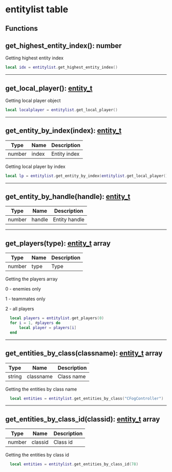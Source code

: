# entitylist table

## Functions

## **get_highest_entity_index()**: number

Getting highest entity index
```lua
local idx = entitylist.get_highest_entity_index()
```
---

## **get_local_player()**: [entity_t](../types/entity_t)

Getting local player object
```lua
local localplayer = entitylist.get_local_player()
```
---

## **get_entity_by_index(index)**: [entity_t](../types/entity_t)
Type | Name | Description
------------ | ------------- | ------------
number | index | Entity index

Getting local player by index
```lua
local lp = entitylist.get_entity_by_index(entitylist.get_local_player())
```
---

## **get_entity_by_handle(handle)**: [entity_t](../types/entity_t)
Type | Name | Description
------------ | ------------- | ------------
number | handle | Entity handle

---

## **get_players(type)**: [entity_t](../types/entity_t) array
Type | Name | Description
------------ | ------------- | ------------
number | type | Type

Getting the players array

0 - enemies only

1 - teammates only

2 - all players

```lua
  local players = entitylist.get_players(0)
  for i = 1, #players do
      local player = players[i]
  end
```
---

## **get_entities_by_class(classname)**: [entity_t](../types/entity_t) array
Type | Name | Description
------------ | ------------- | ------------
string | classname | Class name

Getting the entities by class name
```lua
  local entities = entitylist.get_entities_by_class("CFogController")
```
---

## **get_entities_by_class_id(classid)**: [entity_t](../types/entity_t) array
Type | Name | Description
------------ | ------------- | ------------
number | classid | Class id

Getting the entities by class id
```lua
  local entities = entitylist.get_entities_by_class_id(78)
```